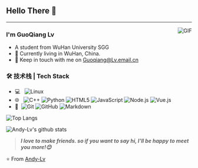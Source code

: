 ## Hello There 👋
---
<img align="right" alt="GIF" src="https://raw.githubusercontent.com/JoeyBling/JoeyBling/master/pic/pusheencode.gif" />

### I'm GuoQiang Lv

- A student from WuHan University   SGG
- 🌱 Currently living in WuHan, China.
- 💬 Keep in touch with me on [Guoqiang@Lv.email.cn](mailto:Guoqiang@Lv.email.cn)

### 🛠 技术栈 | Tech Stack

- 💻 &#160; ![Linux](https://img.shields.io/badge/-Linux-333333?style=flat&logo=Linux&logoColor=FCC624)
- 🌐 &#160; ![C++](https://img.shields.io/badge/-C++-333333?style=flat&logo=C)
![Python](https://img.shields.io/badge/-Python-333333?style=flat&logo=Python)
![HTML5](https://img.shields.io/badge/-HTML5-333333?style=flat&logo=HTML5)
![JavaScript](https://img.shields.io/badge/-JavaScript-333333?style=flat&logo=JavaScript)
![Node.js](https://img.shields.io/badge/-Node.js-333333?style=flat&logo=node.js)
![Vue.js](https://img.shields.io/badge/-VueJS-333333?style=flat&logo=Vue.js)
- 🔧 &#160;![Git](https://img.shields.io/badge/-Git-333333?style=flat&logo=git)
![GitHub](https://img.shields.io/badge/-GitHub-333333?style=flat&logo=github)
![Markdown](https://img.shields.io/badge/-Markdown-333333?style=flat&logo=markdown)

![Top Langs](https://github-readme-stats.vercel.app/api/top-langs/?username=Andy-Lv&hide=c,roff,scheme,qml,matlab&langs_count=5&theme=dracula&exclude_repo=zoo-project)

![Andy-Lv's github stats](https://github-readme-stats.vercel.app/api?username=Andy-Lv&count_private=true&show_icons=true&theme=dracula)

> ***I love to make friends. so if you want to say hi, I'll be happy to meet you more!😊***

⭐️ From [Andy-Lv](https://github.com/Andy-Lv)
